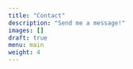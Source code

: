 ```yaml
---
title: "Contact"
description: "Send me a message!"
images: []
draft: true
menu: main
weight: 4
---
```

